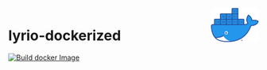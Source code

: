 <img align="right" width="96px" src="./assets/Moby-logo.webp">

# lyrio-dockerized

[![Build docker Image](https://github.com/Dup4/lyrio-dockerized/actions/workflows/build_docker_image.yml/badge.svg)](https://github.com/Dup4/lyrio-dockerized/actions/workflows/build_docker_image.yml)
